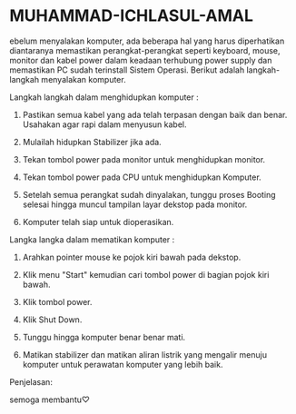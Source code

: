 # MUHAMMAD-ICHLASUL-AMAL
ebelum menyalakan komputer, ada beberapa hal yang harus diperhatikan diantaranya memastikan perangkat-perangkat seperti keyboard, mouse, monitor dan kabel power dalam keadaan terhubung power supply dan memastikan PC sudah terinstall Sistem Operasi. Berikut adalah langkah-langkah menyalakan komputer.

Langkah langkah dalam menghidupkan komputer :

1. Pastikan semua kabel yang ada telah terpasan dengan baik dan benar. Usahakan agar rapi dalam menyusun kabel.

2. Mulailah hidupkan Stabilizer jika ada.

3. Tekan tombol power pada monitor untuk menghidupkan monitor.

4. Tekan tombol power pada CPU untuk menghidupkan Komputer.

5. Setelah semua perangkat sudah dinyalakan, tunggu proses Booting selesai hingga muncul tampilan layar dekstop pada monitor.

6. Komputer telah siap untuk dioperasikan.

Langka langka dalam mematikan komputer :

1. Arahkan pointer mouse ke pojok kiri bawah pada dekstop.

2. Klik menu "Start" kemudian cari tombol power di bagian pojok kiri bawah.

3. Klik tombol power.

4. Klik Shut Down.

5. Tunggu hingga komputer benar benar mati.

6. Matikan stabilizer dan matikan aliran listrik yang mengalir menuju komputer untuk perawatan komputer yang lebih baik.

Penjelasan:

semoga membantu♡
